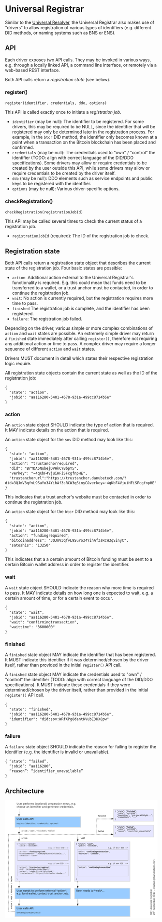 # Universal Registrar

Similar to the [Universal Resolver](https://github.com/decentralized-identity/universal-resolver), the Universal Registrar also makes use of "drivers" to allow registration of various types of identifiers (e.g. different DID methods, or naming systems such as BNS or ENS).

## API

Each driver exposes two API calls. They may be invoked in various ways, e.g. through a locally linked API, a command line interface, or remotely via a web-based REST interface.

Both API calls return a *registration state* (see below).

### register()

`register(identifier, credentials, ddo, options)`

This API is called exactly once to initiate a *registration job*.

 * `identifier` (may be null): The identifier to be registered. For some drivers, this may be required to be NULL, since the identifier that will be registered may only be determined later in the registration process. For example, in the `btcr` DID method, the identifier only becomes known at a point when a transaction on the Bitcoin blockchain has been placed and confirmed.
 * `credentials` (may be null): The credentials used to "own" / "control" the identifier (TODO: align with correct language of the DID/DDO specifications). Some drivers may allow or require credentials to be created by the user outside this API, while some drivers may allow or require credentials to be created by the driver itself.
 * `ddo` (may be null): DDO elements such as service endpoints and public keys to be registered with the identifier.
 * `options` (may be null): Various driver-specific options.

### checkRegistration()

`checkRegistration(registrationJobId)`

This API may be called several times to check the current status of a registration job.

 * `registrationJobId` (required): The ID of the registration job to check.

## Registration state

Both API calls return a registration state object that describes the current state of the registration job. Four basic states are possible:

 * `action`: Additional action external to the Universal Registrar's functionality is required. E.g. this could mean that funds need to be transferred to a wallet, or a trust anchor must be contacted, in order to continue the registration job.
 * `wait`: No action is currently required, but the registration requires more time to pass.
 * `finished` The registration job is complete, and the identifier has been registered.
 * `failure`: The registration job failed.

Depending on the driver, various simple or more complex combinations of `action` and `wait` states are possible. An extremely simple driver may return a `finished` state immediately after calling `register()`, therefore not requiring any additional action or time to pass. A complex driver may require a longer sequence of different `action` and `wait` states.

Drivers MUST document in detail which states their respective registration logic require.

All registration state objects contain the current state as well as the ID of the registration job:

	{
	  "state": "action",
	  "jobid": "aa116280-5401-4678-931a-499cc8714b6e"
	}

### action

An `action` state object SHOULD indicate the type of action that is required. It MAY indicate details on the action that is required.

An `action` state object for the `sov` DID method may look like this:

	{
	  "state": "action",
	  "jobid": "aa116280-5401-4678-931a-499cc8714b6e",
	  "action": "trustanchorrequired",
	  "did": "BrYDA5NubejDVHkCYBbpY5",
	  "verkey": "~4qKbF4VjuiHFiSFcgfnpHE",
	  "trustanchorurl":"https://trustanchor.danubetech.com/?did=3QJmV3qfvL9SuYo34YihAf3sRCW3qSinyC&verkey=~4qKbF4VjuiHFiSFcgfnpHE"
	}

This indicates that a trust anchor's website must be contacted in order to continue the registration job.

An `action` state object for the `btcr` DID method may look like this:

	{
	  "state": "action",
	  "jobid": "aa116280-5401-4678-931a-499cc8714b6e",
	  "action": "fundingrequired",
	  "bitcoinaddress": "3QJmV3qfvL9SuYo34YihAf3sRCW3qSinyC",
	  "satoshis": "13250"
	}

This indicates that a a certain amount of Bitcoin funding must be sent to a certain Bitcoin wallet address in order to register the identifier.

### wait

A `wait` state object SHOULD indicate the reason why more time is required to pass. It MAY indicate details on how long one is expected to wait, e.g. a certain amount of time, or for a certain event to occur.

	{
	  "state": "wait",
	  "jobid": "aa116280-5401-4678-931a-499cc8714b6e",
	  "wait": "confirmingtransaction",
	  "waittime": "3600000"
	}

### finished

A `finished` state object MAY indicate the identifier that has been registered. It MUST indicate this identifier if it was determined/chosen by the driver itself, rather than provided in the initial `register()` API call.

A `finished` state object MAY indicate the credentials used to "own" / "control" the identifier (TODO: align with correct language of the DID/DDO specifications). It MUST indicate these credentials if they were determined/chosen by the driver itself, rather than provided in the initial `register()` API call.

	{
	  "state": "finished",
	  "jobid": "aa116280-5401-4678-931a-499cc8714b6e",
	  "identifier": "did:sov:WRfXPg8dantKVubE3HX8pw"
	}

### failure

A `failure` state object SHOULD indicate the reason for failing to register the identifier (e.g. the identifier is invalid or unavailable).

	{ “state”: “failed”,
	  “jobid”: “aa116280”,
	  “reason”: “identifier_unavailable”
	}

## Architecture

![System Architecture](/docs/figures/architecture.png)
